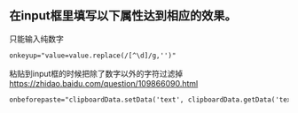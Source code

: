 在input框里填写以下属性达到相应的效果。<br/>
----
只能输入纯数字 <br/>
``` html
onkeyup="value=value.replace(/[^\d]/g,'')"
```

粘贴到input框的时候把除了数字以外的字符过滤掉  https://zhidao.baidu.com/question/109866090.html <br/>
``` html
onbeforepaste="clipboardData.setData('text', clipboardData.getData('text').replace(/[^\d]/g,''))"
```
